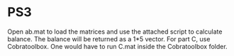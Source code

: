 # PS3
Open ab.mat to load the matrices and use the attached script to calculate balance. The balance will be returned as a 1*5 vector.
For part C, use Cobratoolbox. One would have to run C.mat inside the Cobratoolbox folder.
